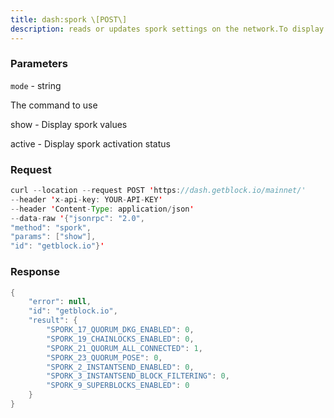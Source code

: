 ```yaml
---
title: dash:spork \[POST\]
description: reads or updates spork settings on the network.To display the status of sporks, use the show or active syntax.
---
```


### Parameters


`mode` - string

The command to use

show - Display spork values

active - Display spork activation status

### Request

``` java
curl --location --request POST 'https://dash.getblock.io/mainnet/' 
--header 'x-api-key: YOUR-API-KEY' 
--header 'Content-Type: application/json' 
--data-raw '{"jsonrpc": "2.0",
"method": "spork",
"params": ["show"],
"id": "getblock.io"}'
```

###  Response

``` java
{
    "error": null,
    "id": "getblock.io",
    "result": {
        "SPORK_17_QUORUM_DKG_ENABLED": 0,
        "SPORK_19_CHAINLOCKS_ENABLED": 0,
        "SPORK_21_QUORUM_ALL_CONNECTED": 1,
        "SPORK_23_QUORUM_POSE": 0,
        "SPORK_2_INSTANTSEND_ENABLED": 0,
        "SPORK_3_INSTANTSEND_BLOCK_FILTERING": 0,
        "SPORK_9_SUPERBLOCKS_ENABLED": 0
    }
}
```

